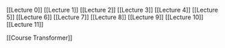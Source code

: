 [[Lecture 0]]
[[Lecture 1]]
[[Lecture 2]]
[[Lecture 3]]
[[Lecture 4]]
[[Lecture 5]]
[[Lecture 6]]
[[Lecture 7]]
[[Lecture 8]]
[[Lecture 9]]
[[Lecture 10]]
[[Lecture 11]]

[[Course Transformer]]
